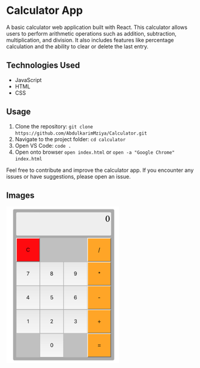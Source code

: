 # Calculator App

A basic calculator web application built with React. This calculator allows users to perform arithmetic operations such as addition, subtraction, multiplication, and division. It also includes features like percentage calculation and the ability to clear or delete the last entry.


## Technologies Used
- JavaScript
- HTML
- CSS

## Usage

1. Clone the repository: `git clone https://github.com/AbdulkarimMziya/Calculator.git`
2. Navigate to the project folder: `cd calculator`
3. Open VS Code: `code .`
4. Open onto browser `open index.html` or `open -a "Google Chrome" index.html`

Feel free to contribute and improve the calculator app. If you encounter any issues or have suggestions, please open an issue.


## Images
<img src="./img/calc_img.png" alt="Your Image" width="300px"/>

